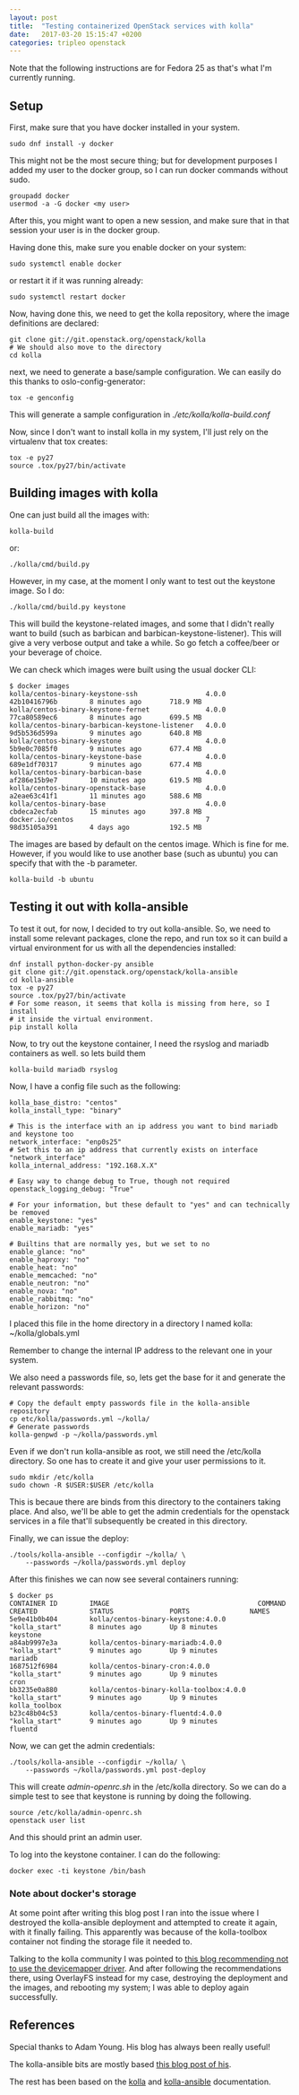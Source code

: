 ```yaml
---
layout: post
title:  "Testing containerized OpenStack services with kolla"
date:   2017-03-20 15:15:47 +0200
categories: tripleo openstack
---
```


Note that the following instructions are for Fedora 25 as that's what I'm
currently running.

## Setup

First, make sure that you have docker installed in your system.

    sudo dnf install -y docker

This might not be the most secure thing; but for development purposes I added
my user to the docker group, so I can run docker commands without sudo.

    groupadd docker
    usermod -a -G docker <my user>

After this, you might want to open a new session, and make sure that in that
session your user is in the docker group.

Having done this, make sure you enable docker on your system:

    sudo systemctl enable docker

or restart it if it was running already:

    sudo systemctl restart docker

Now, having done this, we need to get the kolla repository, where the image
definitions are declared:

    git clone git://git.openstack.org/openstack/kolla
    # We should also move to the directory
    cd kolla

next, we need to generate a base/sample configuration. We can easily do this
thanks to oslo-config-generator:

    tox -e genconfig

This will generate a sample configuration in _./etc/kolla/kolla-build.conf_

Now, since I don't want to install kolla in my system, I'll just rely on the
virtualenv that tox creates:

    tox -e py27
    source .tox/py27/bin/activate

## Building images with kolla

One can just build all the images with:

    kolla-build

or:

    ./kolla/cmd/build.py

However, in my case, at the moment I only want to test out the keystone image.
So I do:

    ./kolla/cmd/build.py keystone

This will build the keystone-related images, and some that I didn't really want
to build (such as barbican and barbican-keystone-listener). This will give a
very verbose output and take a while. So go fetch a coffee/beer or your
beverage of choice.

We can check which images were built using the usual docker CLI:

    $ docker images
    kolla/centos-binary-keystone-ssh                 4.0.0               42b10416796b        8 minutes ago       718.9 MB
    kolla/centos-binary-keystone-fernet              4.0.0               77ca80589ec6        8 minutes ago       699.5 MB
    kolla/centos-binary-barbican-keystone-listener   4.0.0               9d5b536d599a        9 minutes ago       640.8 MB
    kolla/centos-binary-keystone                     4.0.0               5b9e0c7085f0        9 minutes ago       677.4 MB
    kolla/centos-binary-keystone-base                4.0.0               689e1df70317        9 minutes ago       677.4 MB
    kolla/centos-binary-barbican-base                4.0.0               af286e15b9e7        10 minutes ago      619.5 MB
    kolla/centos-binary-openstack-base               4.0.0               a2eae63c41f1        11 minutes ago      588.6 MB
    kolla/centos-binary-base                         4.0.0               cbdeca2ecfab        15 minutes ago      397.8 MB
    docker.io/centos                                 7                   98d35105a391        4 days ago          192.5 MB

The images are based by default on the centos image. Which is fine for me.
However, if you would like to use another base (such as ubuntu) you can specify
that with the -b parameter.

    kolla-build -b ubuntu

## Testing it out with kolla-ansible

To test it out, for now, I decided to try out kolla-ansible. So, we need to
install some relevant packages, clone the repo, and run tox so it can build a
virtual environment for us with all the dependencies installed:

    dnf install python-docker-py ansible
    git clone git://git.openstack.org/openstack/kolla-ansible
    cd kolla-ansible
    tox -e py27
    source .tox/py27/bin/activate
    # For some reason, it seems that kolla is missing from here, so I install
    # it inside the virtual environment.
    pip install kolla

Now, to try out the keystone container, I need the rsyslog and mariadb
containers as well. so lets build them

    kolla-build mariadb rsyslog

Now, I have a config file such as the following:

    kolla_base_distro: "centos"
    kolla_install_type: "binary"

    # This is the interface with an ip address you want to bind mariadb and keystone too
    network_interface: "enp0s25"
    # Set this to an ip address that currently exists on interface "network_interface"
    kolla_internal_address: "192.168.X.X"

    # Easy way to change debug to True, though not required
    openstack_logging_debug: "True"

    # For your information, but these default to "yes" and can technically be removed
    enable_keystone: "yes"
    enable_mariadb: "yes"

    # Builtins that are normally yes, but we set to no
    enable_glance: "no"
    enable_haproxy: "no"
    enable_heat: "no"
    enable_memcached: "no"
    enable_neutron: "no"
    enable_nova: "no"
    enable_rabbitmq: "no"
    enable_horizon: "no"

I placed this file in the home directory in a directory I named kolla:
~/kolla/globals.yml

Remember to change the internal IP address to the relevant one in your system.

We also need a passwords file, so, lets get the base for it and generate
the relevant passwords:

    # Copy the default empty passwords file in the kolla-ansible repository
    cp etc/kolla/passwords.yml ~/kolla/
    # Generate passwords
    kolla-genpwd -p ~/kolla/passwords.yml

Even if we don't run kolla-ansible as root, we still need the /etc/kolla
directory. So one has to create it and give your user permissions to it.

    sudo mkdir /etc/kolla
    sudo chown -R $USER:$USER /etc/kolla

This is becaue there are binds from this directory to the containers taking
place. And also, we'll be able to get the admin credentials for the openstack
services in a file that'll subsequently be created in this directory.

Finally, we can issue the deploy:

    ./tools/kolla-ansible --configdir ~/kolla/ \
        --passwords ~/kolla/passwords.yml deploy

After this finishes we can now see several containers running:


    $ docker ps
    CONTAINER ID        IMAGE                                     COMMAND             CREATED             STATUS              PORTS               NAMES
    5e9e41b0b404        kolla/centos-binary-keystone:4.0.0        "kolla_start"       8 minutes ago       Up 8 minutes                            keystone
    a84ab9997e3a        kolla/centos-binary-mariadb:4.0.0         "kolla_start"       9 minutes ago       Up 9 minutes                            mariadb
    1687512f6984        kolla/centos-binary-cron:4.0.0            "kolla_start"       9 minutes ago       Up 9 minutes                            cron
    bb3235e0a880        kolla/centos-binary-kolla-toolbox:4.0.0   "kolla_start"       9 minutes ago       Up 9 minutes                            kolla_toolbox
    b23c48b04c53        kolla/centos-binary-fluentd:4.0.0         "kolla_start"       9 minutes ago       Up 9 minutes                            fluentd

Now, we can get the admin credentials:

    ./tools/kolla-ansible --configdir ~/kolla/ \
        --passwords ~/kolla/passwords.yml post-deploy

This will create _admin-openrc.sh_ in the /etc/kolla directory. So we can do a
simple test to see that keystone is running by doing the following.

    source /etc/kolla/admin-openrc.sh
    openstack user list

And this should print an admin user.

To log into the keystone container. I can do the following:

    docker exec -ti keystone /bin/bash

### Note about docker's storage

At some point after writing this blog post I ran into the issue where I
destroyed the kolla-ansible deployment and attempted to create it again, with
it finally failing. This apparently was because of the kolla-toolbox container
not finding the storage file it needed to.

Talking to the kolla community I was pointed to [this blog recommending not to
use the devicemapper driver][docker-blog]. And after following the
recommendations there, using OverlayFS instead for my case, destroying the
deployment and the images, and rebooting my system; I was able to deploy
again successfully.


## References

Special thanks to Adam Young. His blog has always been really useful!

The kolla-ansible bits are mostly based [this blog post of his][adam-blog].

The rest has been based on the [kolla][kolla] and
[kolla-ansible][kolla-ansible] documentation.

[adam-blog]: http://adam.younglogic.com/2016/02/holla-kolla/
[kolla]: https://docs.openstack.org/developer/kolla/image-building.html
[kolla-ansible]: https://docs.openstack.org/developer/kolla-ansible/quickstart.html
[docker-blog]: http://www.projectatomic.io/blog/2015/06/notes-on-fedora-centos-and-docker-storage-drivers/
